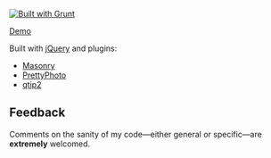 [![Built with Grunt](https://cdn.gruntjs.com/builtwith.png)](http://gruntjs.com/)

[Demo](http://www.telecommutetojuryduty.com/flickr-masonry/)

Built with [jQuery](http://jquery.com/ "jQuery: The Write Less, Do More, JavaScript Library") and plugins: 
  * [Masonry](http://masonry.desandro.com/ "jQuery Masonry")
  * [PrettyPhoto](http://www.no-margin-for-errors.com/projects/prettyphoto-jquery-lightbox-clone/ "jQuery lightbox for images, videos, YouTube, iframes, ajax | Stéphane Caron – No Margin For Errors")
  * [qtip2](http://craigsworks.com/projects/qtip2/ "qTip2 - Pretty powerful tooltips")

## Feedback
Comments on the sanity of my code—either general or specific—are **extremely** welcomed.
